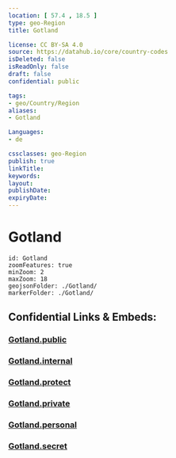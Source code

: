```yaml
---
location: [ 57.4 , 18.5 ] 
type: geo-Region
title: Gotland

license: CC BY-SA 4.0
source: https://datahub.io/core/country-codes
isDeleted: false
isReadOnly: false
draft: false
confidential: public

tags:
- geo/Country/Region
aliases:
- Gotland

Languages:
- de

cssclasses: geo-Region
publish: true
linkTitle: 
keywords: 
layout: 
publishDate: 
expiryDate: 
---
```


# Gotland

```leaflet
id: Gotland
zoomFeatures: true 
minZoom: 2 
maxZoom: 18
geojsonFolder: ./Gotland/
markerFolder: ./Gotland/
```


## Confidential Links & Embeds: 

### [Gotland.public](/_public/\Earth\Continent\Europe\Europe~North\Sweden\Provinces~SwedenGotland.public.md) 

### [Gotland.internal](/_internal/\Earth\Continent\Europe\Europe~North\Sweden\Provinces~SwedenGotland.internal.md) 

### [Gotland.protect](/_protect/\Earth\Continent\Europe\Europe~North\Sweden\Provinces~SwedenGotland.protect.md) 

### [Gotland.private](/_private/\Earth\Continent\Europe\Europe~North\Sweden\Provinces~SwedenGotland.private.md) 

### [Gotland.personal](/_personal/\Earth\Continent\Europe\Europe~North\Sweden\Provinces~SwedenGotland.personal.md) 

### [Gotland.secret](/_secret/\Earth\Continent\Europe\Europe~North\Sweden\Provinces~SwedenGotland.secret.md)

